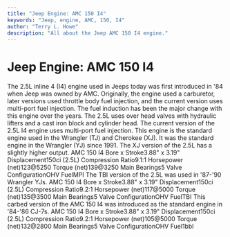 ```yaml
---
title: "Jeep Engine: AMC 150 I4"
keywords: "Jeep, engine, AMC, 150, I4"
author: "Terry L. Howe"
description: "All about the Jeep AMC 150 I4 engine."
---
```


# Jeep Engine: AMC 150 I4
The 2.5L inline 4 (I4) engine used in Jeeps today was first introduced
in '84 when Jeep was owned by AMC.  Originally, the engine used a
carburetor, later versions used throttle body fuel injection, and
the current version uses multi-port fuel injection.  The fuel
induction has been the major change with this engine over the
years.  The 2.5L uses over head valves with hydraulic lifters and
a cast iron block and cylinder head.
The current version of the 2.5L I4 engine uses multi-port fuel
injection.  This engine is the standard engine used in the Wrangler
(TJ) and Cherokee (XJ).  It was the standard engine in the Wrangler
(YJ) since 1991.  The XJ version of the 2.5L has a slightly higher
output.
AMC 150 I4
Bore x Stroke3.88" x 3.19"
Displacement150ci (2.5L)
Compression Ratio9.1:1
Horsepower (net)123@5250
Torque (net)139@3250
Main Bearings5
Valve ConfigurationOHV
FuelMPI
The TBI version of the 2.5L was used in '87-'90 Wrangler YJs.
AMC 150 I4
Bore x Stroke3.88" x 3.19"
Displacement150ci (2.5L)
Compression Ratio9.2:1
Horsepower (net)117@5000
Torque (net)135@3500
Main Bearings5
Valve ConfigurationOHV
FuelTBI
This carbed version of the AMC 150 I4 was introduced as the
standard engine in '84-'86 CJ-7s.
AMC 150 I4
Bore x Stroke3.88" x 3.19"
Displacement150ci (2.5L)
Compression Ratio9.2:1
Horsepower (net)105@5000
Torque (net)132@2800
Main Bearings5
Valve ConfigurationOHV
Fuel1bbl